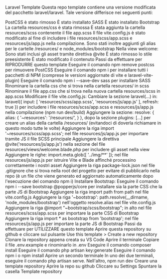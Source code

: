 Laravel Template
Questa repo template contiene una versione modificata del pacchetto laravel/laravel. Tale versione differisce nei seguenti punti:

PostCSS è stato rimosso
È stato installato SASS
È stato installato Bootstrap
La cartella resources/css è stata rimossa
È stata aggiunta la cartella resources/scss contenente il file app.scss
Il file vite.config.js è stato modificato al fine di includere i file resources/scss/app.scss e resources/js/app.js nella compilazione. Sono stati inoltre aggiunti gli alias per le cartelle /resources/ e node_modules/bootstrap
Nella view welcome:
Sono stati inclusi gli asset tramite direttiva @vite
È stato rimosso lo stile preesistente
È stato modificato il contenuto
Passi da effettuare per RIPRODURRE questo template
Eseguire il comando npm remove postcss per rimuovere PostCSS
Eseguire il comando npm i per installare tutti i pacchetti di NPM (comprese le versioni aggiornate di vite e laravel-vite-plugin)
Eseguire il comando npm i --save-dev sass per installare SASS
Rinominare la cartella css che si trova nella cartella resources/ in scss
Rinominare il file app.css che si trova nella nuova cartella resources/scss in app.scss
Modificare il file vite.config.js:
Cambiare la sezione laravel(...) in:
    laravel({
        input: [
            'resources/scss/app.scss',
            'resources/js/app.js'
        ],
        refresh: true
    })
per includere i file resources/scss/app.scss e resources/js/app.js nella compilazione (npm run dev/build)
Aggiungere la sezione:
    resolve: {
        alias: {
            '~resources': '/resources/',
        }
    },
dopo la sezione plugins: [...] per creare un alias della cartella /resources/ (evitandoci di doverla richiamare in questo modo tutte le volte)
Aggiungere la riga import '~resources/scss/app.scss'; nel file resources/js/app.js per importare tramite JS il file SCSS principale
Aggiungere la direttiva @vite('resources/js/app.js') nella sezione <head> del file resources/views/welcome.blade.php per includere gli asset nella view
Aggiungere le righe:
    import.meta.glob([
        '../img/**'
    ]);
nel file resources/js/app.js per istruire Vite e Blade affinché processino correttamente i nostri asset
Aggiungere la riga package-lock.json nel file .gitignore che si trova nella root del progetto per evitare di pubblicarlo nella repo (è un file che viene generato ed aggiornato automaticamente dopo l'esecuzione del comando npm i)
Installare Bootstrap:
Eseguire il comando npm i --save bootstrap @popperjs/core per installare sia la parte CSS che la parte JS di Bootstrap
Aggiungere la riga import path from path nel file vite.config.js
Aggiungere la riga '~bootstrap': path.resolve(__dirname, 'node_modules/bootstrap') nell'oggetto resolve.alias nel file vite.config.js
Aggiungere la riga @import "~bootstrap/scss/bootstrap"; in alto nel file resources/scss/app.scss per importare la parte CSS di Bootstrap
Aggiungere la riga import * as bootstrap from 'bootstrap'; nel file resources/js/app.js per importare la parte JS di Bootstrap
Passi da effettuare per UTILIZZARE questo template
Aprire questa repository su github e cliccare sul pulsante Use this template > Create a new repository
Clonare la repository appena creata su VS Code
Aprire il terminale
Copiare il file .env.example e rinominarlo in .env
Eseguire il comando composer install
Eseguire il comando php artisan key:generate
Eseguire il comando npm i o npm install
Aprire un secondo terminale
In uno dei due terminali, eseguire il comando php artisan serve. Nell'altro, npm run dev
Creare una template repository
Aprire la repo su github
Cliccare su Settings
Spuntare la casella Template repository